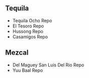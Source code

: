 ## Tequila

- Tequila Ocho Repo
- El Tesoro Repo
- Hussong Repo
- Casamigos Repo

## Mezcal

- Del Maguey San Luis Del Rio Repo
- Yuu Baal Repo

